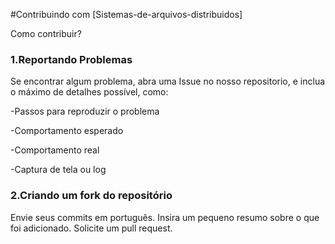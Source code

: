 #Contribuindo com [Sistemas-de-arquivos-distribuidos]

Como contribuir?

### 1.Reportando Problemas
Se encontrar algum problema, abra uma Issue no nosso repositorio, e inclua o máximo de detalhes possível, como:
  
  -Passos para reproduzir o problema
  
  -Comportamento esperado
  
  -Comportamento real
  
  -Captura de tela ou log

### 2.Criando um fork do repositório
Envie seus commits em português.
Insira um pequeno resumo sobre o que foi adicionado.
Solicite um pull request.
